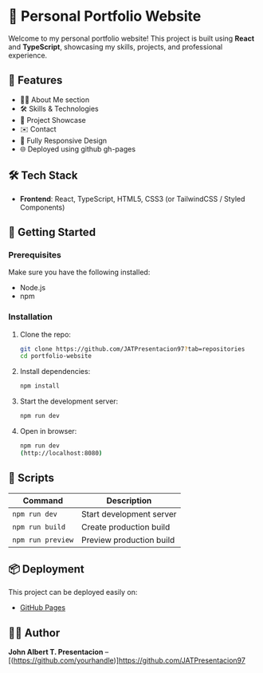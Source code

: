 # 🚀 Personal Portfolio Website

Welcome to my personal portfolio website! This project is built using **React** and **TypeScript**, showcasing my skills, projects, and professional experience.

## 📌 Features

- 🧑‍💻 About Me section
- 🛠️ Skills & Technologies
- 📂 Project Showcase
- ✉️ Contact
- 📱 Fully Responsive Design
- 🌐 Deployed using github gh-pages

## 🛠 Tech Stack

- **Frontend**: React, TypeScript, HTML5, CSS3 (or TailwindCSS / Styled Components)

## 🚀 Getting Started

### Prerequisites

Make sure you have the following installed:
- Node.js
- npm

### Installation

1. Clone the repo:
   ```bash
   git clone https://github.com/JATPresentacion97?tab=repositories
   cd portfolio-website
   ```

2. Install dependencies:
   ```bash
   npm install
   ```

3. Start the development server:
   ```bash
   npm run dev
   ```

4. Open in browser:
   ```bash
   npm run dev
   (http://localhost:8080)
   ```

## 🧾 Scripts

| Command           | Description               |
|------------------|---------------------------|
| `npm run dev`     | Start development server  |
| `npm run build`   | Create production build   |
| `npm run preview` | Preview production build  |

## 📦 Deployment

This project can be deployed easily on:
- [GitHub Pages](https://pages.github.com)

## 🧑‍🎨 Author

**John Albert T. Presentacion** – [(https://github.com/yourhandle)]https://github.com/JATPresentacion97

